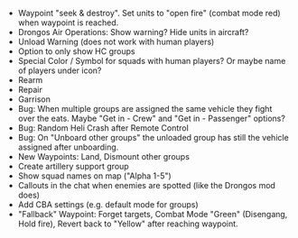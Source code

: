 - Waypoint "seek & destroy". Set units to "open fire" (combat mode red) when waypoint is reached.
- Drongos Air Operations: Show warning? Hide units in aircraft?
- Unload Warning (does not work with human players)
- Option to only show HC groups 
- Special Color / Symbol for squads with human players? Or maybe name of players under icon?
- Rearm
- Repair
- Garrison
- Bug: When multiple groups are assigned the same vehicle they fight over the eats. Maybe "Get in - Crew" and "Get in - Passenger" options?
- Bug: Random Heli Crash after Remote Control
- Bug: On "Unboard other groups" the unloaded group has still the vehicle assigned after unboarding.
- New Waypoints: Land, Dismount other groups
- Create artillery support group
- Show squad names on map ("Alpha 1-5")
- Callouts in the chat when enemies are spotted (like the Drongos mod does)
- Add CBA settings (e.g. default mode for groups)
- "Fallback" Waypoint: Forget targets, Combat Mode "Green" (Disengang, Hold fire), Revert back to "Yellow" after reaching waypoint.
